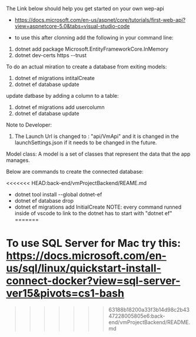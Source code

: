 The Link below should help you  get started on your own wep-api

- https://docs.microsoft.com/en-us/aspnet/core/tutorials/first-web-api?view=aspnetcore-5.0&tabs=visual-studio-code 

- to use this after clonning add the following in your command line:
1. dotnet add package Microsoft.EntityFrameworkCore.InMemory
2. dotnet dev-certs https --trust

To do an actual miration to create a database from exiting models:
1. dotnet ef migrations intitalCreate
2. dotnet ef database update


update datbase by adding a column to a table:
1. dotnet ef migrations add usercolumn
2. dotnet ef database update

Note to Developer:

1. The Launch Url is changed  to : "api/VmApi" and it is changed in the launchSettings.json if it needs to be changed in the future.


Model class:
A model is a set of classes that represent the data that the app manages.

Below are commands to create the connected database:

<<<<<<< HEAD:back-end/vmProjectBackend/REAME.md
- dotnet tool install --global dotnet-ef
- dotnet ef database drop
- dotnet ef migrations add InitialCreate
NOTE: every command runned inside of vscode to link to the dotnet has to start with "dotnet ef"
=======
# To use SQL Server for Mac try this: https://docs.microsoft.com/en-us/sql/linux/quickstart-install-connect-docker?view=sql-server-ver15&pivots=cs1-bash
>>>>>>> 63188b18200a33f3b14d98c2b4347228005805e6:back-end/vmProjectBackend/README.md

   
